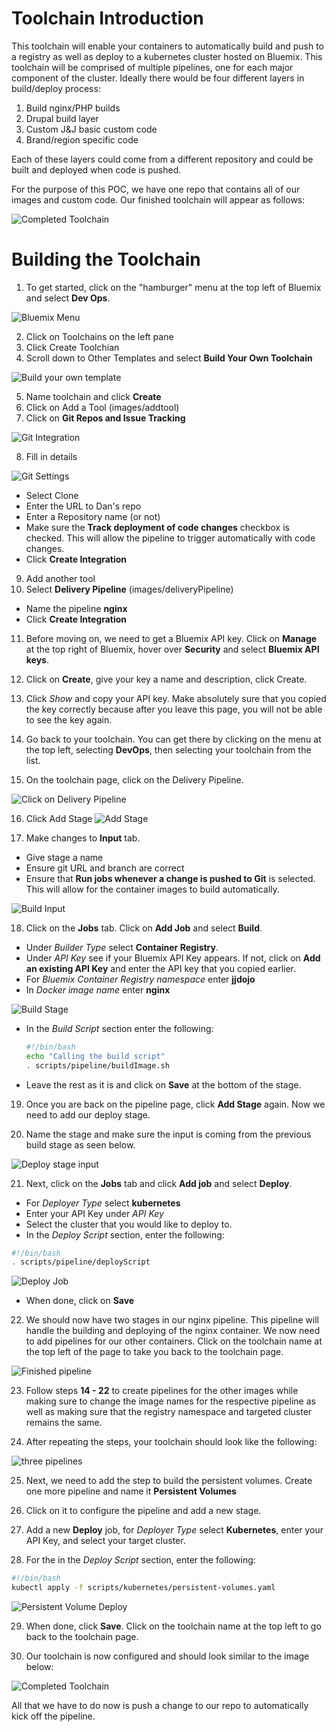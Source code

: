 # Toolchain Introduction

This toolchain will enable your containers to automatically build and push to a registry as well as deploy to a kubernetes cluster hosted on Bluemix. This toolchain will be comprised of multiple pipelines, one for each major component of the cluster. Ideally there would be four different layers in build/deploy process:

  1. Build nginx/PHP builds
  2. Drupal build layer
  3. Custom J&J basic custom code
  4. Brand/region specific code

Each of these layers could come from a different repository and could be built and deployed when code is pushed.

For the purpose of this POC, we have one repo that contains all of our images and custom code. Our finished toolchain will appear as follows:

  ![Completed Toolchain](images/completedToolchain.png)

# Building the Toolchain

1. To get started, click on the "hamburger" menu at the top left of Bluemix and select **Dev Ops**.

  ![Bluemix Menu](images/bluemixMenu.png)

2. Click on Toolchains on the left pane
3. Click Create Toolchian
4. Scroll down to Other Templates and select **Build Your Own Toolchain**

  ![Build your own template](images/customTemplate.png)

5. Name toolchain and click **Create**
6. Click on Add a Tool (images/addtool)
7. Click on **Git Repos and Issue Tracking**

  ![Git Integration](images/gitTool.png)

8. Fill in details

  ![Git Settings](images/gitSettings.png)

  - Select Clone
  - Enter the URL to Dan's repo
  - Enter a Repository name (or not)
  - Make sure the **Track deployment of code changes** checkbox is checked. This will allow the pipeline to trigger automatically with code changes.
  - Click **Create Integration**
9. Add another tool
10. Select **Delivery Pipeline** (images/deliveryPipeline)
  - Name the pipeline **nginx**
  - Click **Create Integration**

11. Before moving on, we need to get a Bluemix API key. Click on **Manage** at the top right of Bluemix, hover over **Security** and select **Bluemix API keys**.

12. Click on **Create**, give your key a name and description, click Create.

13. Click *Show* and copy your API key. Make absolutely sure that you copied the key correctly because after you leave this page, you will not be able to see the key again.

14. Go back to your toolchain. You can get there by clicking on the menu at the top left, selecting **DevOps**, then selecting your toolchain from the list.

15. On the toolchain page, click on the Delivery Pipeline.

  ![Click on Delivery Pipeline](images/toolchainPage.PNG)

16. Click Add Stage ![Add Stage](images/addStage.PNG)

17. Make changes to **Input** tab.
  - Give stage a name
  - Ensure git URL and branch are correct
  - Ensure that **Run jobs whenever a change is pushed to Git** is selected. This will allow for the container images to build automatically.

  ![Build Input](images/buildInput.png)  

18. Click on the **Jobs** tab. Click on **Add Job** and select **Build**.
  - Under *Builder Type* select **Container Registry**.
  - Under *API Key* see if your Bluemix API Key appears. If not, click on **Add an existing API Key** and enter the API key that you copied earlier.
  - For *Bluemix Container Registry namespace* enter **jjdojo**
  - In *Docker image name* enter **nginx**

  ![Build Stage](images/buildJob.png)

  - In the *Build Script* section enter the following:
    ```bash
    #!/bin/bash
    echo "Calling the build script"
    . scripts/pipeline/buildImage.sh
    ```
  - Leave the rest as it is and click on **Save** at the bottom of the stage.

19. Once you are back on the pipeline page, click **Add Stage** again. Now we need to add our deploy stage.

20. Name the stage and make sure the input is coming from the previous build stage as seen below.

  ![Deploy stage input](images/deployInput.png)

21. Next, click on the **Jobs** tab and click **Add job** and select **Deploy**.
  - For *Deployer Type* select **kubernetes**
  - Enter your API Key under *API Key*
  - Select the cluster that you would like to deploy to.
  - In the *Deploy Script* section, enter the following:

  ```bash
  #!/bin/bash
  . scripts/pipeline/deployScript
  ```
  ![Deploy Job](images/deployJob.png)

  - When done, click on **Save**

22. We should now have two stages in our nginx pipeline. This pipeline will handle the building and deploying of the nginx container. We now need to add pipelines for our other containers. Click on the toolchain name at the top left of the page to take you back to the toolchain page.

  ![Finished pipeline](images/finishedPipeline.png)

23. Follow steps **14 - 22** to create pipelines for the other images while making sure to change the image names for the respective pipeline as well as making sure that the registry namespace and targeted cluster remains the same.

24. After repeating the steps, your toolchain should look like the following:

  ![three pipelines](images/threePipelines.png)

25. Next, we need to add the step to build the persistent volumes. Create one more pipeline and name it **Persistent Volumes**

26. Click on it to configure the pipeline and add a new stage.

27. Add a new **Deploy** job, for *Deployer Type* select **Kubernetes**, enter your API Key, and select your target cluster.

28. For the in the *Deploy Script* section, enter the following:
  ```bash
  #!/bin/bash
  kubectl apply -f scripts/kubernetes/persistent-volumes.yaml
  ```

  ![Persistent Volume Deploy](images/persistentVolumeDeploy.png)

29. When done, click **Save**. Click on the toolchain name at the top left to go back to the toolchain page.

30. Our toolchain is now configured and should look similar to the image below:

  ![Completed Toolchain](images/completedToolchain.png)

All that we have to do now is push a change to our repo to automatically kick off the pipeline.
